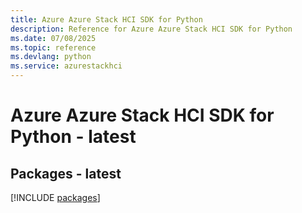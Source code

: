 ```yaml
---
title: Azure Azure Stack HCI SDK for Python
description: Reference for Azure Azure Stack HCI SDK for Python
ms.date: 07/08/2025
ms.topic: reference
ms.devlang: python
ms.service: azurestackhci
---
```

# Azure Azure Stack HCI SDK for Python - latest
## Packages - latest
[!INCLUDE [packages](azure-stack-hci-index.md)]